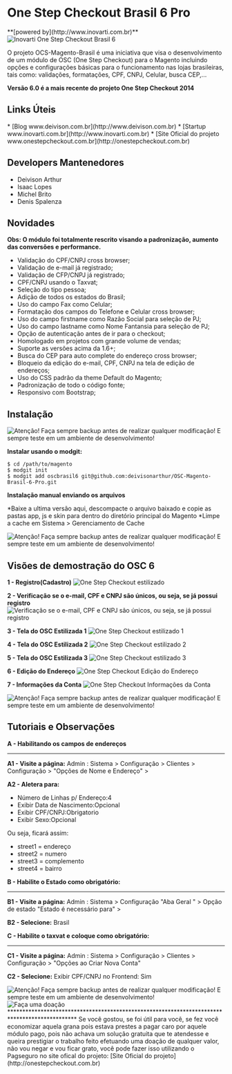<h1>One Step Checkout Brasil 6 Pro</h1>
**[powered by](http://www.inovarti.com.br)**

<img src="http://www.inovarti.com.br/osc/inovarti.png" alt="Inovarti One Step Checkout Brasil 6" title="Inovarti One Step Checkout Brasil 6" />

O projeto OCS-Magento-Brasil é uma iniciativa que visa o desenvolvimento de um módulo de OSC (One Step Checkout) para o Magento incluindo opções e configurações básicas para o funcionamento nas lojas brasileiras, tais como: validações, formatações, CPF, CNPJ, Celular, busca CEP,...

**Versão 6.0 é a mais recente do projeto One Step Checkout 2014**

<h2>Links Úteis</h2>
* [Blog www.deivison.com.br](http://www.deivison.com.br)
* [Startup www.inovarti.com.br](http://www.inovarti.com.br)
* [Site Oficial do projeto www.onestepcheckout.com.br](http://onestepcheckout.com.br)

<h2>Developers Mantenedores</h2>

* Deivison Arthur
* Isaac Lopes
* Michel Brito
* Denis Spalenza

<h2>Novidades</h2>

**Obs: O módulo foi totalmente rescrito visando a padronização, aumento das conversões e performance.**

* Validação do CPF/CNPJ cross browser;
* Validação de e-mail já registrado;
* Validação de CFP/CNPJ já registrado;
* CPF/CNPJ usando o Taxvat;
* Seleção do tipo pessoa;
* Adição de todos os estados do Brasil;
* Uso do campo Fax como Celular;
* Formatação dos campos do Telefone e Celular cross browser; 
* Uso do campo firstname como Razão Social para seleção de PJ;
* Uso do campo lastname como Nome Fantansia para seleção de PJ;
* Opção de autenticação antes de ir para o checkout;
* Homologado em projetos com grande volume de vendas;
* Suporte as versões acima da 1.6+;
* Busca do CEP para auto complete do endereço cross browser;
* Bloqueio da edição do e-mail, CPF, CNPJ na tela de edição de endereços;
* Uso do CSS padrão da theme Default do Magento;
* Padronização de todo o código fonte;
* Responsivo com Bootstrap;

<h2>Instalação</h2>

<img src="http://www.inovarti.com.br/osc/atencao2.png" alt="Atenção! Faça sempre backup antes de realizar qualquer modificação! E sempre teste em um ambiente de desenvolvimento!" title="Atenção! Faça sempre backup antes de realizar qualquer modificação! E sempre teste em um ambiente de desenvolvimento!" />

**Instalar usando o modgit:**

    $ cd /path/to/magento
    $ modgit init
    $ modgit add oscbrasil6 git@github.com:deivisonarthur/OSC-Magento-Brasil-6-Pro.git

**Instalação manual enviando os arquivos**

*Baixe a ultima versão aqui, descompacte o arquivo baixado e copie as pastas app, js e skin para dentro do diretório principal do Magento
*Limpe a cache em Sistema > Gerenciamento de Cache


<img src="http://www.inovarti.com.br/osc/atencao.png" alt="Atenção! Faça sempre backup antes de realizar qualquer modificação! E sempre teste em um ambiente de desenvolvimento!" title="Atenção! Faça sempre backup antes de realizar qualquer modificação! E sempre teste em um ambiente de desenvolvimento!" />

<h2>Visões de demostração do OSC 6</h2>

**1 - Registro(Cadastro)**
<img src="http://www.inovarti.com.br/osc/OSC6-Cadastro.png" alt="One Step Checkout estilizado" title="One Step Checkout estilizado" />

**2 - Verificação se o e-mail, CPF e CNPJ são únicos, ou seja, se já possui registro**
<img src="http://www.inovarti.com.br/osc/OSC6-Cadastro-Validacao.png" alt="Verificação se o e-mail, CPF e CNPJ são únicos, ou seja, se já possui registro" title="Verificação se o e-mail, CPF e CNPJ são únicos, ou seja, se já possui registro" />

**3 - Tela do OSC Estilizada 1**
<img src="http://www.inovarti.com.br/osc/OSC6-Estilizado-Responsivo-1.png" alt="One Step Checkout estilizado 1" title="One Step Checkout estilizado 1" />

**4 - Tela do OSC Estilizada 2**
<img src="http://www.inovarti.com.br/osc/OSC6-Estilizado-Responsivo-2.png" alt="One Step Checkout estilizado 2" title="One Step Checkout estilizado 2" />

**5 - Tela do OSC Estilizada 3**
<img src="http://www.inovarti.com.br/osc/OSC6-Estilizado-Responsivo-3.png" alt="One Step Checkout estilizado 3" title="One Step Checkout estilizado 3" />

**6 - Edição do Endereço**
<img src="http://www.inovarti.com.br/osc/OSC6-Editar-Enderecos.png" alt="One Step Checkout Edição do Endereço" title="One Step Checkout Edição do Endereço" />

**7 - Informações da Conta**
<img src="http://www.inovarti.com.br/osc/OSC6-Informacoes-da-conta.png" alt="One Step Checkout Informações da Conta" title="One Step Checkout Informações da Conta" />



<img src="http://www.inovarti.com.br/osc/atencao.png" alt="Atenção! Faça sempre backup antes de realizar qualquer modificação! E sempre teste em um ambiente de desenvolvimento!" title="Atenção! Faça sempre backup antes de realizar qualquer modificação! E sempre teste em um ambiente de desenvolvimento!" />


<h2>Tutoriais e Observações</h2>

**A - Habilitando os campos de endereços**
**********************************************************************************************
**A1 - Visite a página:**
Admin : Sistema > Configuração > Clientes > Configuração > "Opções de Nome e Endereço" > 

**A2 - Aletera para:**
* Número de Linhas p/ Endereço:4
* Exibir Data de Nascimento:Opcional
* Exibir CPF/CNPJ:Obrigatorio
* Exibir Sexo:Opcional

Ou seja, ficará assim:
- street1 = endereço
- street2 = numero
- street3 = complemento
- street4 = bairro


**B - Habilite o Estado como obrigatório:**
**********************************************************************************************
**B1 - Visite a página:**
Admin : Sistema > Configuração "Aba Geral " > Opção de estado "Estado é necessário para" >

**B2 - Selecione:**
Brasil


**C - Habilite o taxvat e coloque como obrigatório:**
**********************************************************************************************
**C1 - Visite a página:**
Admin : Sistema > Configuração > Clientes > Configuração > "Opções ao Criar Nova Conta"

**C2 - Selecione:**
Exibir CPF/CNPJ no Frontend: Sim

<img src="http://www.inovarti.com.br/osc/atencao2.png" alt="Atenção! Faça sempre backup antes de realizar qualquer modificação! E sempre teste em um ambiente de desenvolvimento!" title="Atenção! Faça sempre backup antes de realizar qualquer modificação! E sempre teste em um ambiente de desenvolvimento!" />


<img src="http://www.inovarti.com.br/gostou.png" alt="Faça uma doação" title="Faça uma doação" />
**********************************************************************************************
Se você gostou, se foi útil para você, se fez você economizar aquela grana pois estava prestes a pagar caro por aquele módulo pago, pois não achava um solução gratuita que te atendesse e queira prestigiar o trabalho feito efetuando uma doação de qualquer valor, não vou negar e vou ficar grato, você pode fazer isso utilizando o Pagseguro no site ofical do projeto: [Site Oficial do projeto](http://onestepcheckout.com.br)

